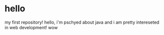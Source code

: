 # hello
my first repository!
hello, i'm pschyed about java and i am pretty intereseted in web development!
 wow
